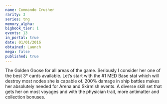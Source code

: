 ```yaml
---
name: Commando Crusher
rarity: 3
series: tng
memory_alpha:
bigbook_tier: 1
events: 13
in_portal: true
date: 01/01/2016
obtained: Launch
mega: false
published: true
---
```


The Golden Goose for all areas of the game. Seriously I consider her one of the best 3* cards available. Let’s start with the #1 MED Base stat which will destroy most nodes she is capable of. 200% damage in ship battles makes her absolutely needed for Arena and Skirmish events. A diverse skill set that gets her on most voyages and with the physician trait, more antimatter and collection bonuses.
